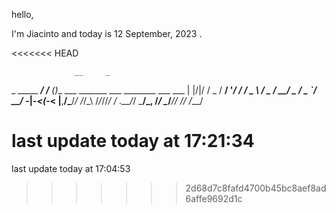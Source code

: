 hello, 

I'm Jiacinto and today is 12 September, 2023 .

<<<<<<< HEAD

                  __     _                                         
 _    _____  ____/ /__  (_)__    ___  _______  ___ ________ ___ ___
| |/|/ / _ \/ __/  '_/ / / _ \  / _ \/ __/ _ \/ _ `/ __/ -_|_-<(_-<
|__,__/\___/_/ /_/\_\ /_/_//_/ / .__/_/  \___/\_, /_/  \__/___/___/
                              /_/            /___/                 



last update today at 17:21:34
=======
last update today at 17:04:53
>>>>>>> 2d68d7c8fafd4700b45bc8aef8ad6affe9692d1c
